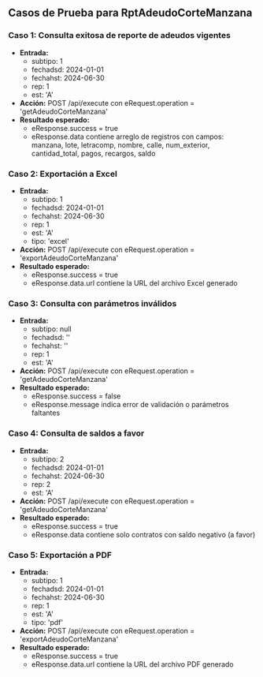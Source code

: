 ## Casos de Prueba para RptAdeudoCorteManzana

### Caso 1: Consulta exitosa de reporte de adeudos vigentes
- **Entrada:**
  - subtipo: 1
  - fechadsd: 2024-01-01
  - fechahst: 2024-06-30
  - rep: 1
  - est: 'A'
- **Acción:** POST /api/execute con eRequest.operation = 'getAdeudoCorteManzana'
- **Resultado esperado:**
  - eResponse.success = true
  - eResponse.data contiene arreglo de registros con campos: manzana, lote, letracomp, nombre, calle, num_exterior, cantidad_total, pagos, recargos, saldo

### Caso 2: Exportación a Excel
- **Entrada:**
  - subtipo: 1
  - fechadsd: 2024-01-01
  - fechahst: 2024-06-30
  - rep: 1
  - est: 'A'
  - tipo: 'excel'
- **Acción:** POST /api/execute con eRequest.operation = 'exportAdeudoCorteManzana'
- **Resultado esperado:**
  - eResponse.success = true
  - eResponse.data.url contiene la URL del archivo Excel generado

### Caso 3: Consulta con parámetros inválidos
- **Entrada:**
  - subtipo: null
  - fechadsd: ''
  - fechahst: ''
  - rep: 1
  - est: 'A'
- **Acción:** POST /api/execute con eRequest.operation = 'getAdeudoCorteManzana'
- **Resultado esperado:**
  - eResponse.success = false
  - eResponse.message indica error de validación o parámetros faltantes

### Caso 4: Consulta de saldos a favor
- **Entrada:**
  - subtipo: 2
  - fechadsd: 2024-01-01
  - fechahst: 2024-06-30
  - rep: 2
  - est: 'A'
- **Acción:** POST /api/execute con eRequest.operation = 'getAdeudoCorteManzana'
- **Resultado esperado:**
  - eResponse.success = true
  - eResponse.data contiene solo contratos con saldo negativo (a favor)

### Caso 5: Exportación a PDF
- **Entrada:**
  - subtipo: 1
  - fechadsd: 2024-01-01
  - fechahst: 2024-06-30
  - rep: 1
  - est: 'A'
  - tipo: 'pdf'
- **Acción:** POST /api/execute con eRequest.operation = 'exportAdeudoCorteManzana'
- **Resultado esperado:**
  - eResponse.success = true
  - eResponse.data.url contiene la URL del archivo PDF generado
